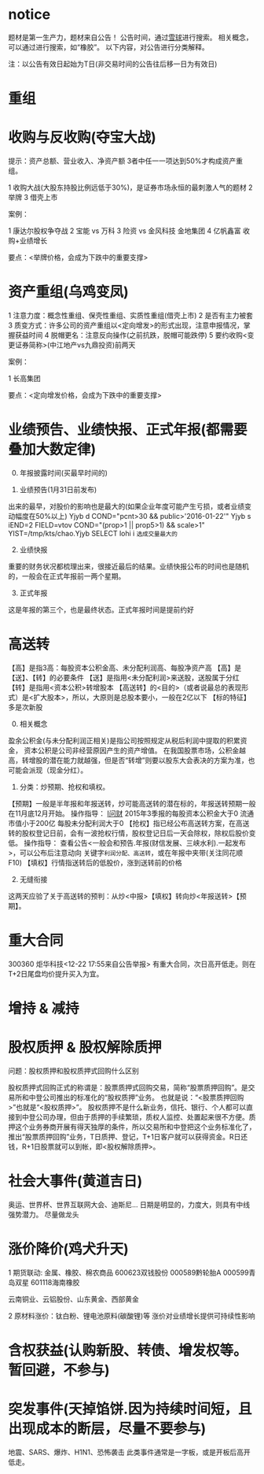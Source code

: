 # notice

题材是第一生产力，题材来自公告！
公告时间，通过[雪球](www.xueqiu.com)进行搜索。
相关概念，可以通过[](www.iwencai.com)进行搜索，如“橡胶”。
以下内容，对公告进行分类解释。

注：以公告有效日起始为T日(非交易时间的公告往后移一日为有效日)

# 重组
[](http://blog.sina.com.cn/s/blog_649dded50100t1cn.html)
[](http://www.360doc.com/content/14/1112/17/16727918_424596585.shtml)

# 收购与反收购(夺宝大战)

提示：资产总额、营业收入、净资产额 3者中任一一项达到50%才构成资产重组。

1 收购大战(大股东持股比例远低于30%)，是证券市场永恒的最刺激人气的题材
2 举牌
3 借壳上市

案例：

1 康达尔股权争夺战
2 宝能 vs 万科
3 险资 vs 金风科技 金地集团
4 亿帆鑫富 收购+业绩增长

要点：<举牌价格，会成为下跌中的重要支撑>

# 资产重组(乌鸡变凤)

1 注意力度：概念性重组、保壳性重组、实质性重组(借壳上市)
2 是否有主力被套
3 质变方式：许多公司的资产重组以<定向增发>的形式出现，注意申报情况，掌握获益时间
4 脱帽更名：注意反向操作(之前抗跌，脱帽可能跌停)
5 要约收购<变更证券简称>(中江地产vs九鼎投资)前两天

案例：

1 长高集团

要点：<定向增发价格，会成为下跌中的重要支撑>

# 业绩预告、业绩快报、正式年报(都需要叠加大数定律)

0. 年报披露时间(买最早时间的)

1. 业绩预告(1月31日前发布)

出来的最早，对股价的影响也是最大的(如果企业年度可能产生亏损，或者业绩变动幅度在50%以上)
Yjyb d
COND="pcnt>30 && public>'2016-01-22'" Yjyb s
iEND=2 FIELD=vtov COND="(prop>1 || prop5>1) && scale>1" YIST=/tmp/kts/chao.Yjyb SELECT lohi i
`选成交量最大的`

2. 业绩快报

重要的财务状况都梳理出来，很接近最后的结果。业绩快报公布的时间也是随机的，一般会在正式年报前一两个星期。

3. 正式年报

这是年报的第三个，也是最终状态。正式年报时间是提前约好

# 高送转

【高】是指3高：每股资本公积金高、未分配利润高、每股净资产高
【高】是【送】、【转】的必要条件
【送】是指用<未分配利润>来送股，送股属于分红
【转】是指用<资本公积>转增股本
【高送转】的<目的>（或者说最总的表现形式）是<扩大股本>，所以，大原则是总股本要小，一般在2亿以下
【标的特征】多是次新股

0. 相关概念

盈余公积金(与未分配利润正相关)是指公司按照规定从税后利润中提取的积累资金，
资本公积是公司非经营原因产生的资产增值。
在我国股票市场，公积金越高，转增股的潜在能力就越强，但是否“转增”则要以股东大会表决的方案为准，也可能会派现（现金分红）。

1. 分类：炒预期、抢权和填权。

【预期】一般是半年报和年报送转，炒可能高送转的潜在标的，年报送转预期一般在11月底12月开始。
        操作指导： 
        [I问财](http://search.10jqka.com.cn/stockpick?qs=return_stock)
        2015年3季报的每股资本公积金大于0 流通市值小于200亿 每股未分配利润大于0
【抢权】指已经公布高送转方案，在高送转的股权登记日前，会有一波抢权行情，股权登记日后一天会除权，除权后股价变低。
        操作指导： 
        查看公告<一般会和预告.年报(财信发展、三峡水利).一起发布>，可以公布后注意动向
        关键字`利润分配、高送转`，或在年报中夹带(关注同花顺F10)
【填权】行情指送转后的低股价，涨到送转前的价格

2. 无缝衔接

这两天应验了关于高送转的预判：从炒<中报>【填权】转向炒<年报送转>【预期】。

# 重大合同

300360	炬华科技<12-22 17:55来自公告举报> 
有重大合同，次日高开低走。则在T+2日尾盘均价提升买入为宜。

# 增持 & 减持

# 股权质押 & 股权解除质押

问题：股权质押和股权质押式回购什么区别

股权质押式回购正式的称谓是：股票质押式回购交易，简称“股票质押回购”。是交易所和中登公司推出的标准化的“股权质押”业务。
也就是说：“<股票质押回购>”也就是“<股权质押>”。
股权质押不是什么新业务，信托、银行、个人都可以直接到中登公司办理，但由于质押的手续繁琐，质权人监控、处置起来很不方便。质押这个业务券商开展有得天独厚的条件，所以交易所和中登把这个业务标准化了，推出“股票质押回购”业务，T日质押、登记，T+1日客户就可以获得资金。R日还钱，R+1日股票就可以到帐，即<股权解除质押>。


# 社会大事件(黄道吉日)

奥运、世界杯、世界互联网大会、迪斯尼...
日期是明显的，力度大，则具有中线强势潜力。
尽量做龙头

# 涨价降价(鸡犬升天)

1 期货联动: 金属、橡胶、棉农商品
  600623双钱股份
  000589黔轮胎A
  000599青岛双星
  601118海南橡胶

  云南铜业、云铝股份、山东黄金、西部黄金

2 原材料涨价：钛白粉、锂电池原料(碳酸锂)等
  涨价对业绩增长提供可持续性影响

# 含权获益(认购新股、转债、增发权等。暂回避，不参与)

# 突发事件(天掉馅饼.因为持续时间短，且出现成本的断层，尽量不要参与)

地震、SARS、爆炸、H1N1、恐怖袭击
此类事件通常是一字板，或是开板后高开低走。

